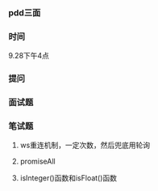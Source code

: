 ### pdd三面

### 时间
9.28下午4点

### 提问

### 面试题

### 笔试题
1. ws重连机制，一定次数，然后兜底用轮询

2. promiseAll

3. isInteger()函数和isFloat()函数